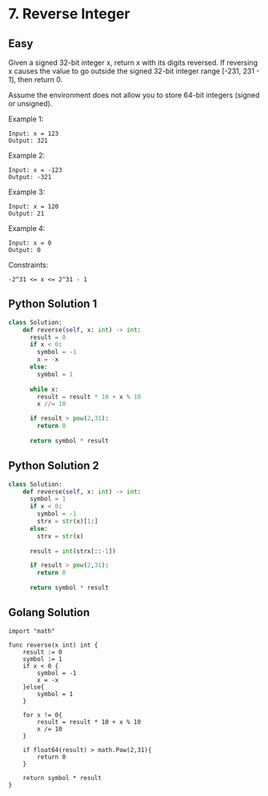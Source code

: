 # 7. Reverse Integer
## Easy

Given a signed 32-bit integer x, return x with its digits reversed. If reversing x causes the value to go outside the signed 32-bit integer range [-231, 231 - 1], then return 0.

Assume the environment does not allow you to store 64-bit integers (signed or unsigned).

Example 1:

```
Input: x = 123
Output: 321
```

Example 2:

```
Input: x = -123
Output: -321
```

Example 3:

```
Input: x = 120
Output: 21
```

Example 4:

```
Input: x = 0
Output: 0
```

Constraints:

```
-2^31 <= x <= 2^31 - 1
```

## Python Solution 1

```python
class Solution:
    def reverse(self, x: int) -> int:
      result = 0
      if x < 0:
        symbol = -1
        x = -x
      else:
        symbol = 1
        
      while x:
        result = result * 10 + x % 10
        x //= 10

      if result > pow(2,31):
        return 0
      
      return symbol * result
```

## Python Solution 2

```python
class Solution:
    def reverse(self, x: int) -> int:
      symbol = 1
      if x < 0:
        symbol = -1
        strx = str(x)[1:]
      else:
        strx = str(x)
        
      result = int(strx[::-1])

      if result > pow(2,31):
        return 0
      
      return symbol * result
```

## Golang Solution

```golang
import "math"

func reverse(x int) int {
    result := 0
    symbol := 1
    if x < 0 {
        symbol = -1
        x = -x
    }else{
        symbol = 1
    }
    
    for x != 0{
        result = result * 10 + x % 10
        x /= 10
    }
    
    if float64(result) > math.Pow(2,31){
        return 0
    }
    
    return symbol * result
}
```
